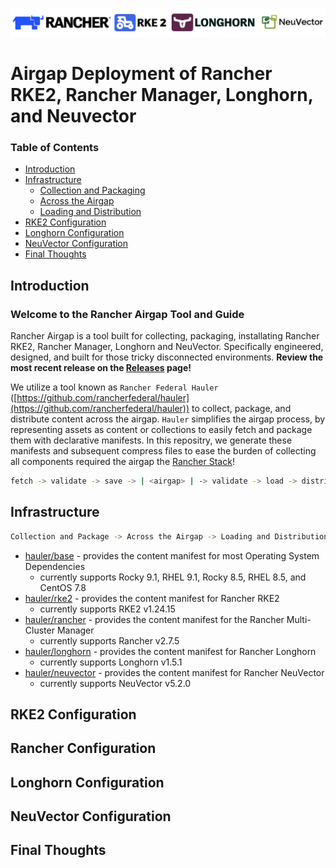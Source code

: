 ![rancher-long-banner](/images/rgs-banner-rounded.png)

# Airgap Deployment of Rancher RKE2, Rancher Manager, Longhorn, and Neuvector

### Table of Contents
* [Introduction](#introduction)
* [Infrastructure](#infrastructure)
  * [Collection and Packaging](#collection-and-packaging)
  * [Across the Airgap](#across-the-airgap)
  * [Loading and Distribution](#loading-and-distribution)
* [RKE2 Configuration](#rke2-configuration)
* [Longhorn Configuration](#longhorn-configuration)
* [NeuVector Configuration](#neuvector-configuration)
* [Final Thoughts](#final-thoughts)

## Introduction

### Welcome to the Rancher Airgap Tool and Guide
Rancher Airgap is a tool built for collecting, packaging, installating Rancher RKE2, Rancher Manager, Longhorn and NeuVector. Specifically engineered, designed, and built for those tricky disconnected environments. **Review the most recent release on the [Releases](https://github.com/zackbradys/rancher-airgap/releases) page!**

We utilize a tool known as `Rancher Federal Hauler` ([https://github.com/rancherfederal/hauler](https://github.com/rancherfederal/hauler)) to collect, package, and distribute content across the airgap. `Hauler` simplifies the airgap process, by representing assets as content or collections to easily fetch and package them with declarative manifests. In this repositry, we generate these manifests and subsequent compress files to ease the burden of collecting all components required the airgap the [Rancher Stack](https://ranchergovernment.com/products)!

```bash
fetch -> validate -> save -> | <airgap> | -> validate -> load -> distribute
```

## Infrastructure

```bash
Collection and Package -> Across the Airgap -> Loading and Distribution
```

* [hauler/base](hauler/base/README.md) - provides the content manifest for most Operating System Dependencies
  * currently supports Rocky 9.1, RHEL 9.1, Rocky 8.5, RHEL 8.5, and CentOS 7.8
* [hauler/rke2](hauler/rke2/README.md) - provides the content manifest for Rancher RKE2
  * currently supports RKE2 v1.24.15
* [hauler/rancher](hauler/rancher/README.md) - provides the content manifest for the Rancher Multi-Cluster Manager
  * currently supports Rancher v2.7.5
* [hauler/longhorn](hauler/longhorn/README.md) - provides the content manifest for Rancher Longhorn
  * currently supports Longhorn v1.5.1
* [hauler/neuvector](hauler/neuvector/README.md) - provides the content manifest for Rancher NeuVector
  * currently supports NeuVector v5.2.0


## RKE2 Configuration


## Rancher Configuration


## Longhorn Configuration


## NeuVector Configuration


## Final Thoughts
